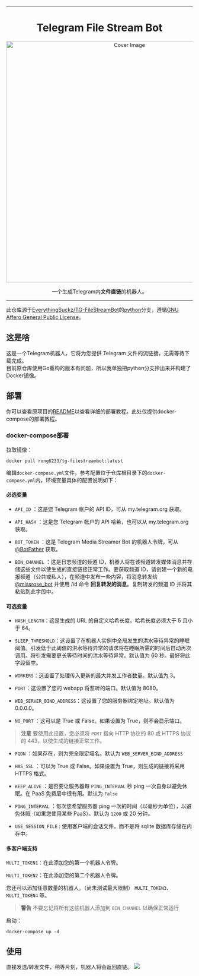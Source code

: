 <hr>
<h1 align="center">Telegram File Stream Bot</h1>
<p align="center">
  <a href="https://github.com/EverythingSuckz/TG-FileStreamBot">
    <img src="https://socialify.git.ci/rong6/TG-FileStreamBot/image?font=Source%20Code%20Pro&logo=https://telegra.ph/file/01385a9f4cf0419682b87.png&pattern=Circuit%20Board&theme=Dark" alt="Cover Image" width="650">
  </a>
  <p align="center">
    一个生成Telegram内<b>文件直链</b>的机器人。
  </p>
</p>

<hr>

此仓库源于[EverythingSuckz/TG-FileStreamBot](https://github.com/verythingSuckz/TG-FileStreamBot)的[python](https://github.com/EverythingSuckz/TG-FileStreamBot/tree/python)分支，遵循[GNU Affero General Public License](https://www.gnu.org/licenses/agpl-3.0.zh-cn.html)。

## 这是啥
这是一个Telegram机器人，它将为您提供 Telegram 文件的流链接，无需等待下载完成。   
目前原仓库使用Go重构的版本有问题，所以我单独把python分支拎出来并构建了Docker镜像。

## 部署
你可以查看原项目的[README](https://github.com/EverythingSuckz/TG-FileStreamBot/blob/python/README.md)以查看详细的部署教程。此处仅提供docker-compose的部署教程。

### docker-compose部署
拉取镜像：
```
docker pull rong6233/tg-filestreambot:latest
```
编辑```docker-compose.yml```文件，参考配置位于仓库根目录下的```docker-compose.yml```内，环境变量具体的配置说明如下：
#### 必选变量
- `API_ID` ：这是您 Telegram 帐户的 API ID，可从 my.telegram.org 获取。 
 
- `API_HASH` ：这是您 Telegram 帐户的 API 哈希，也可以从 my.telegram.org 获取。 
 
- `BOT_TOKEN` ：这是 Telegram Media Streamer Bot 的机器人令牌，可从 [@BotFather](https://telegram.dog/BotFather) 获取。 
 
- `BIN_CHANNEL` ：这是日志频道的频道 ID，机器人将在该频道转发媒体消息并存储这些文件以使生成的直接链接正常工作。要获取频道 ID，请创建一个新的电报频道（公共或私人），在频道中发布一些内容，将消息转发给 [@missrose_bot](https://telegram.dog/MissRose_bot) 并使用 /id 命令 **回复转发的消息**。复制转发的频道 ID 并将其粘贴到此字段中。

#### 可选变量
- `HASH_LENGTH`：这是生成的 URL 的自定义哈希长度。哈希长度必须大于 5 且小于 64。

- `SLEEP_THRESHOLD`：这设置了在机器人实例中全局发生的洪水等待异常的睡眠阈值。引发低于此阈值的洪水等待异常的请求将在睡眠所需的时间后自动再次调用。将引发需要更长等待时间的洪水等待异常。默认值为 60 秒。最好将此字段留空。

- `WORKERS`：这设置了处理传入更新的最大并发工作者数量。默认值为 3。

- `PORT`：这设置了您的 webapp 将监听的端口。默认值为 8080。

- `WEB_SERVER_BIND_ADDRESS`：这设置了您的服务器绑定地址。默认值为 0.0.0.0。

- `NO_PORT` ：这可以是 True 或 False。如果设置为 True，则不会显示端口。
> **注意**
> 要使用此设置，您必须将 `PORT` 指向 HTTP 协议的 80 或 HTTPS 协议的 443，以使生成的链接正常工作。

- `FQDN` ：如果存在，则为完全限定域名。默认为 `WEB_SERVER_BIND_ADDRESS`

- `HAS_SSL` ：可以为 True 或 False。如果设置为 True，则生成的链接将采用 HTTPS 格式。

- `KEEP_ALIVE` ：是否要让服务器每 `PING_INTERVAL` 秒 ping 一次自身以避免休眠。在 PaaS 免费层中很有用。默认为 `False`

- `PING_INTERVAL` ：每次您希望服务器 ping 一次的时间（以毫秒为单位），以避免休眠（如果您使用某些 PaaS）。默认为 `1200` 或 20 分钟。

 - `USE_SESSION_FILE` : 使用客户端的会话文件，而不是将 sqlite 数据库存储在内存中。

#### 多客户端支持
`MULTI_TOKEN1`：在此添加您的第一个机器人令牌。 
 
`MULTI_TOKEN2`：在此添加您的第二个机器人令牌。 
 
您还可以添加任意数量的机器人。（尚未测试最大限制） 
`MULTI_TOKEN3`、`MULTI_TOKEN4` 等。 
 
> **警告** 
> 不要忘记将所有这些机器人添加到 `BIN_CHANNEL` 以确保正常运行


启动：
```
docker-compose up -d
```

## 使用
直接发送/转发文件，稍等片刻，机器人将会返回直链。
![](https://go.xiaobai.mom/https://telegra.ph/file/4ed1d0d46dfaf3f7ff39c.png)